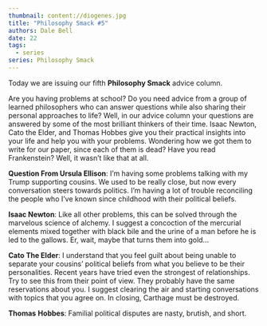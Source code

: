 ```yaml
---
thumbnail: content://diogenes.jpg
title: "Philosophy Smack #5"
authors: Dale Bell
date: 22
tags:
  - series
series: Philosophy Smack
---
```


Today we are issuing our fifth **Philosophy Smack** advice column. 

Are you having problems at school? Do you need advice from a group of learned philosophers who can answer questions while also sharing their personal approaches to life? Well, in our advice column your questions are answered by some of the most brilliant thinkers of their time. Isaac Newton, Cato the Elder, and Thomas Hobbes give you their practical insights into your life and help you with your problems. Wondering how we got them to write for our paper, since each of them is dead? Have you read Frankenstein? Well, it wasn’t like that at all.

**Question From Ursula Ellison**: I’m having some problems talking with my Trump supporting cousins. We used to be really close, but now every conversation steers towards politics. I’m having a lot of trouble reconciling the people who I’ve known since childhood with their political beliefs.

**Isaac Newton**: Like all other problems, this can be solved through the marvelous science of alchemy. I suggest a concoction of the mercurial elements mixed together with black bile and the urine of a man before he is led to the gallows. Er, wait, maybe that turns them into gold...

**Cato The Elder**: I understand that you feel guilt about being unable to separate your cousins’ political beliefs from what you believe to be their personalities. Recent years have tried even the strongest of relationships. Try to see this from their point of view. They probably have the same reservations about you. I suggest clearing the air and starting conversations with topics that you agree on. In closing, Carthage must be destroyed.

**Thomas** **Hobbes**: Familial political disputes are nasty, brutish, and short. 
